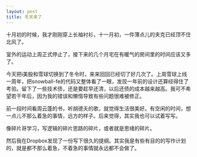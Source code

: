```yaml
---
layout: post
title: 冬天来了
---
```


十月初的时候，我才刚刚穿上长袖衬衫，十一月初，一件薄点儿的夹克已经顶不住北风了。

室外的运动上周正式停止了，接下来的几个月宅在有暖气的房间里的时间应该又多了。

今天把i美股和雪球切换到了冬令时，来来回回已经切了好几次了。上周雪球上线一周年，把snowball-fe的代码又整体看了一眼，发现一年前的设计还算经得住了考验。留下了一些技术债，还是要趁早还清，以后还债的成本越来越高。我可不希望若干年后，因为我的错误和懒惰导致有些问题很难被修正。

前一段时间看周云蓬的书，听胡德夫的歌，就觉得生活很美好。有空闲的时间，想一点儿不那么着急的事情，远方的样子。后来觉得，其实我也可以试着写写。

像碎片哥学习，写逻辑的碎片思路的碎片，或者就是思绪的碎片。

然后我在Dropbox发现了一份写下很久的提纲。其实我是有些有目的的写作计划的，就是都不那么着急，不着急的事情就永远都不会做了。